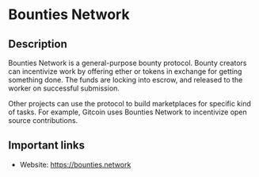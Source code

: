 # Bounties Network

## Description

Bounties Network is a general-purpose bounty protocol. Bounty creators can incentivize work by offering ether or tokens in exchange for getting something done. The funds are locking into escrow, and released to the worker on successful submission.

Other projects can use the protocol to build marketplaces for specific kind of tasks. For example, Gitcoin uses Bounties Network to incentivize open source contributions.

## Important links

* Website: https://bounties.network
